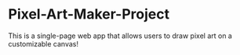 # Pixel-Art-Maker-Project
This is a single-page web app that allows users to draw pixel art on a customizable canvas!
